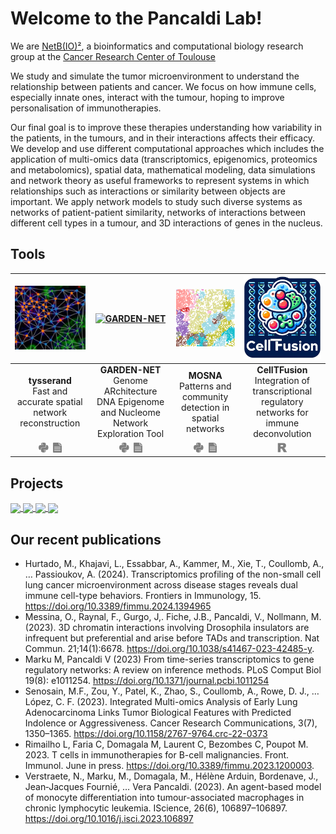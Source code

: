 # Welcome to the Pancaldi Lab!

We are [NetB(IO)²](https://www.crct-inserm.fr/en/netbio2_en/), a bioinformatics and computational biology research group at the [Cancer Research Center of Toulouse](https://www.crct-inserm.fr/en/) 

We study and simulate the tumor microenvironment to understand the relationship between patients and cancer. We focus on how immune cells, especially innate ones, interact with the tumour, hoping to improve personalisation of immunotherapies.

Our final goal is to improve these therapies understanding how variability in the patients, in the tumours, and in their interactions affects their efficacy. We develop and use different computational approaches which includes the application of multi-omics data (transcriptomics, epigenomics, proteomics and metabolomics), spatial data, mathematical modeling, data simulations and network theory as useful frameworks to represent systems in which relationships such as interactions or similarity between objects are important. We apply network models to study such diverse systems as networks of patient-patient similarity, networks of interactions between different cell types in a tumour, and 3D interactions of genes in the nucleus.

## Tools

| [<img alt="tysserand" src="https://raw.githubusercontent.com/VeraPancaldiLab/.github/main/profile/tysserand.png"/>](https://github.com/VeraPancaldiLab/tysserand) | [<img alt="GARDEN-NET" src="https://raw.githubusercontent.com/VeraPancaldiLab/.github/main/profile/garden-net.png" width="200"/>](https://github.com/VeraPancaldiLab/GARDEN-NET) | [<img alt="MOSNA" src="https://raw.githubusercontent.com/VeraPancaldiLab/.github/main/profile/mosna.png" width="200"/>](https://github.com/VeraPancaldiLab/mosna_3DMERFISH) | [<img alt="CellTFusion" src="https://raw.githubusercontent.com/VeraPancaldiLab/.github/main/profile/CTF.png" width="180"/>](https://github.com/VeraPancaldiLab/CellTFusion) | 
| :---: | :---: | :---: | :---: |
| **tysserand** <br> Fast and accurate spatial network reconstruction | **GARDEN-NET** <br> Genome ARchitecture DNA Epigenome and Nucleome Network Exploration Tool | **MOSNA** <br> Patterns and community detection in spatial networks | **CellTFusion** <br> Integration of transcriptional regulatory networks for immune deconvolution |                          
| [<img src="https://raw.githubusercontent.com/VeraPancaldiLab/.github/main/profile/python.svg" height="16">](https://github.com/VeraPancaldiLab/tysserand)&nbsp;&nbsp;[<img src="https://raw.githubusercontent.com/VeraPancaldiLab/.github/main/profile/article.svg" height="16">](https://academic.oup.com/bioinformatics/article/37/21/3989/6313163)|[<img src="https://raw.githubusercontent.com/VeraPancaldiLab/.github/main/profile/python.svg" height="16">](https://github.com/VeraPancaldiLab/GARDEN-NET)&nbsp;&nbsp;[<img src="https://raw.githubusercontent.com/VeraPancaldiLab/.github/main/profile/article.svg" height="16">](https://academic.oup.com/nar/article/48/8/4066/5809158) |[<img src="https://raw.githubusercontent.com/VeraPancaldiLab/.github/main/profile/python.svg" height="16">](https://github.com/VeraPancaldiLab/mosna_3DMERFISH)&nbsp;&nbsp;[<img src="https://raw.githubusercontent.com/VeraPancaldiLab/.github/main/profile/article.svg" height="16">](https://pubmed.ncbi.nlm.nih.gov/36993595/) | [<img src="https://raw.githubusercontent.com/VeraPancaldiLab/.github/main/profile/r.svg" height="16">](https://github.com/VeraPancaldiLab/CellTFusion) |

## Projects

<a href="https://github.com/VeraPancaldiLab/Agent-Based-Model-of-NLC-in-CLL">
  <img align="center" src="https://github-readme-stats.vercel.app/api/pin/?username=VeraPancaldiLab&theme=react&repo=Agent-Based-Model-of-NLC-in-CLL" />
</a>
<a href="https://github.com/VeraPancaldiLab/GEMDeCan_deconvolution">
  <img align="center" src="https://github-readme-stats.vercel.app/api/pin/?username=VeraPancaldiLab&theme=react&repo=GEMDeCan_deconvolution" />
</a>
<a href="https://github.com/VeraPancaldiLab/LungPredict1_paper">
  <img align="center" src="https://github-readme-stats.vercel.app/api/pin/?username=VeraPancaldiLab&theme=react&repo=LungPredict1_paper" />
</a>
<a href="https://github.com/VeraPancaldiLab/Gene-Ages-Paper">
  <img align="center" src="https://github-readme-stats.vercel.app/api/pin/?username=VeraPancaldiLab&theme=react&repo=Gene-Ages-Paper" />
</a>

## Our recent publications
- Hurtado, M., Khajavi, L., Essabbar, A., Kammer, M., Xie, T., Coullomb, A., … Passioukov, A. (2024). Transcriptomics profiling of the non-small cell lung cancer microenvironment across disease stages reveals dual immune cell-type behaviors. Frontiers in Immunology, 15. https://doi.org/10.3389/fimmu.2024.1394965
- Messina, O., Raynal, F., Gurgo, J,. Fiche, J.B., Pancaldi, V., Nollmann, M. (2023). 3D chromatin interactions involving Drosophila insulators are infrequent but preferential and arise before TADs and transcription.
Nat Commun. 21;14(1):6678. https://doi.org/10.1038/s41467-023-42485-y.
- Marku M, Pancaldi V (2023) From time-series transcriptomics to gene regulatory networks: A review on inference methods. PLoS Comput Biol 19(8): e1011254. https://doi.org/10.1371/journal.pcbi.1011254
- Senosain, M.F., Zou, Y., Patel, K., Zhao, S., Coullomb, A., Rowe, D. J., … López, C. F. (2023). Integrated Multi-omics Analysis of Early Lung Adenocarcinoma Links Tumor Biological Features with Predicted Indolence or Aggressiveness. Cancer Research Communications, 3(7), 1350–1365. https://doi.org/10.1158/2767-9764.crc-22-0373
- Rimailho L, Faria C, Domagala M, Laurent C, Bezombes C, Poupot M. 2023.  T cells in immunotherapies for B-cell malignancies. Front. Immunol. June in press. https://doi.org/10.3389/fimmu.2023.1200003.
- Verstraete, N., Marku, M., Domagala, M., Hélène Arduin, Bordenave, J., Jean‐Jacques Fournié, … Vera Pancaldi. (2023). An agent-based model of monocyte differentiation into tumour-associated macrophages in chronic lymphocytic leukemia. IScience, 26(6), 106897–106897. https://doi.org/10.1016/j.isci.2023.106897
